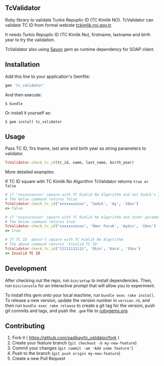 ## TcValidator

Ruby library to validate Turkis Repuplic ID (TC Kimlik NO).
TcValidator can validate TC ID from formal webiste [tckimlik.nvi.gov.tr](https://tckimlik.nvi.gov.tr).

It needs Turkis Repuplic ID (TC Kimlik No), firstname, lastname and birth year to try the validation.

TcValidator also using [Savon](https://github.com/savonrb/savon) gem as runtime dependency
for SOAP client.

## Installation

Add this line to your application's Gemfile:

```ruby
gem 'tc_validator'
```

And then execute:

    $ bundle

Or install it yourself as:

    $ gem install tc_validator

## Usage
Pass TC ID, firs tname, last ame and birth year as string parameters to validator.
```ruby
TcValidator.check_tc_id(tc_id, name, last_name, birth_year)
```
More detailed examples:

If TC ID square with TC Kimlik No Algorithm TcValidator returns ``` true or false ```
```ruby
# if "xxxxxxxxxxx" square with TC Kimlik No Algorithm and not Sadık's ID
# The below command returns false
TcValidator.check_tc_id("xxxxxxxxxxx", 'Sadık', 'Ay', '19xx')
=> false
```

```ruby
# if "xxxxxxxxxxx" square with TC Kimlik No Algorithm and other parameters square with Faruk's infos
# The below command returns true
TcValidator.check_tc_id("xxxxxxxxxxx", 'Ömer Faruk', 'Aydın', '19xx')
=> true
```

```ruby
# If TC ID  doesn't square with TC Kimlik No Algorithm
# The above command returns 'Invalid TC ID'
TcValidator.check_tc_id("11111111111", 'Ekin', 'Kara', '19xx')
=> Invalid TC ID
```

## Development

After checking out the repo, run `bin/setup` to install dependencies. Then, run `bin/console` for an interactive prompt that will allow you to experiment.

To install this gem onto your local machine, run `bundle exec rake install`. To release a new version, update the version number in `version.rb`, and then run `bundle exec rake release` to create a git tag for the version, push git commits and tags, and push the `.gem` file to [rubygems.org](https://rubygems.org).

## Contributing

1. Fork it ( https://github.com/sadikay/tc_validator/fork )
2. Create your feature branch (`git checkout -b my-new-feature`)
3. Commit your changes (`git commit -am 'Add some feature'`)
4. Push to the branch (`git push origin my-new-feature`)
5. Create a new Pull Request

